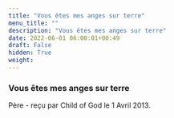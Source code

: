 ```yaml
---
title: "Vous êtes mes anges sur terre"
menu_title: ""
description: "Vous êtes mes anges sur terre"
date: 2022-06-01 06:00:01+00:49
draft: False
hidden: True
weight:
---
```

### Vous êtes mes anges sur terre

Père - reçu par Child of God le 1 Avril 2013.



